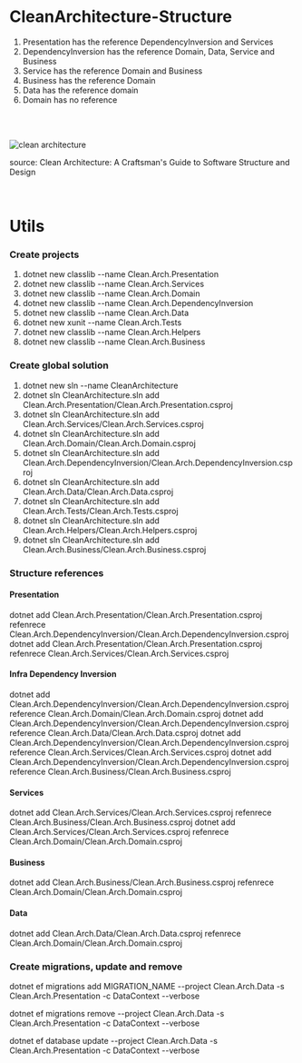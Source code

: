 # CleanArchitecture-Structure

1. Presentation has the reference DependencyInversion and Services 
2. DependencyInversion has the reference Domain, Data, Service and Business
3. Service has the reference Domain and Business
4. Business has the reference Domain
5. Data has the reference domain
6. Domain has no reference 

</br>
</br>

![clean architecture](https://github.com/JoseVitorLemos/CleanArchitecture-Structure/assets/50563095/451aed5d-ec8e-4130-8c92-0cb42e1d875d)
<p>source: Clean Architecture: A Craftsman's Guide to Software Structure and Design</p>

</br>

<h1>Utils</h1>
<h3>Create projects</h3>

1. dotnet new classlib --name Clean.Arch.Presentation
2. dotnet new classlib --name Clean.Arch.Services
3. dotnet new classlib --name Clean.Arch.Domain
4. dotnet new classlib --name Clean.Arch.DependencyInversion
5. dotnet new classlib --name Clean.Arch.Data
6. dotnet new xunit --name Clean.Arch.Tests
7. dotnet new classlib --name Clean.Arch.Helpers
8. dotnet new classlib --name Clean.Arch.Business

<h3>Create global solution</h3>

1. dotnet new sln --name CleanArchitecture 
2. dotnet sln CleanArchitecture.sln add Clean.Arch.Presentation/Clean.Arch.Presentation.csproj
3. dotnet sln CleanArchitecture.sln add Clean.Arch.Services/Clean.Arch.Services.csproj
4. dotnet sln CleanArchitecture.sln add Clean.Arch.Domain/Clean.Arch.Domain.csproj
5. dotnet sln CleanArchitecture.sln add Clean.Arch.DependencyInversion/Clean.Arch.DependencyInversion.csproj
6. dotnet sln CleanArchitecture.sln add Clean.Arch.Data/Clean.Arch.Data.csproj
7. dotnet sln CleanArchitecture.sln add Clean.Arch.Tests/Clean.Arch.Tests.csproj
8. dotnet sln CleanArchitecture.sln add Clean.Arch.Helpers/Clean.Arch.Helpers.csproj
8. dotnet sln CleanArchitecture.sln add Clean.Arch.Business/Clean.Arch.Business.csproj

<h3>Structure references</h3>
<h4>Presentation </h4>
dotnet add Clean.Arch.Presentation/Clean.Arch.Presentation.csproj refenrece Clean.Arch.DependencyInversion/Clean.Arch.DependencyInversion.csproj
dotnet add Clean.Arch.Presentation/Clean.Arch.Presentation.csproj refenrece Clean.Arch.Services/Clean.Arch.Services.csproj

<h4>Infra Dependency Inversion</h4>
dotnet add Clean.Arch.DependencyInversion/Clean.Arch.DependencyInversion.csproj reference Clean.Arch.Domain/Clean.Arch.Domain.csproj
dotnet add Clean.Arch.DependencyInversion/Clean.Arch.DependencyInversion.csproj reference Clean.Arch.Data/Clean.Arch.Data.csproj
dotnet add Clean.Arch.DependencyInversion/Clean.Arch.DependencyInversion.csproj reference Clean.Arch.Services/Clean.Arch.Services.csproj
dotnet add Clean.Arch.DependencyInversion/Clean.Arch.DependencyInversion.csproj reference Clean.Arch.Business/Clean.Arch.Business.csproj

<h4>Services</h4>
dotnet add Clean.Arch.Services/Clean.Arch.Services.csproj refenrece Clean.Arch.Business/Clean.Arch.Business.csproj
dotnet add Clean.Arch.Services/Clean.Arch.Services.csproj refenrece Clean.Arch.Domain/Clean.Arch.Domain.csproj

<h4>Business</h4>
dotnet add Clean.Arch.Business/Clean.Arch.Business.csproj refenrece Clean.Arch.Domain/Clean.Arch.Domain.csproj

<h4>Data</h4>
dotnet add Clean.Arch.Data/Clean.Arch.Data.csproj refenrece Clean.Arch.Domain/Clean.Arch.Domain.csproj

<h3>Create migrations, update and remove</h3>
dotnet ef migrations add MIGRATION_NAME --project Clean.Arch.Data -s Clean.Arch.Presentation -c DataContext --verbose

dotnet ef migrations remove --project Clean.Arch.Data -s Clean.Arch.Presentation -c DataContext --verbose

dotnet ef database update --project Clean.Arch.Data -s Clean.Arch.Presentation -c DataContext --verbose
